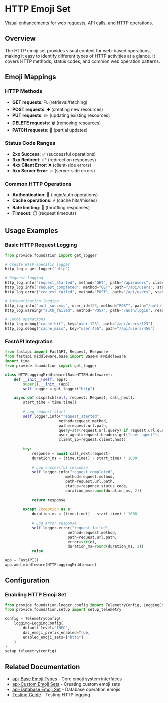 # HTTP Emoji Set

Visual enhancements for web requests, API calls, and HTTP operations.

## Overview

The HTTP emoji set provides visual context for web-based operations, making it easy to identify different types of HTTP activities at a glance. It covers HTTP methods, status codes, and common web operation patterns.

## Emoji Mappings

### HTTP Methods
- **GET requests**: 🔍 (retrieval/fetching)
- **POST requests**: ➕ (creating new resources)  
- **PUT requests**: ✏️ (updating existing resources)
- **DELETE requests**: 🗑️ (removing resources)
- **PATCH requests**: 🔧 (partial updates)

### Status Code Ranges
- **2xx Success**: ✅ (successful operations)
- **3xx Redirect**: ↩️ (redirection responses)
- **4xx Client Error**: ❌ (client-side errors)
- **5xx Server Error**: 💥 (server-side errors)

### Common HTTP Operations
- **Authentication**: 🔐 (login/auth operations)
- **Cache operations**: ⚡ (cache hits/misses)
- **Rate limiting**: 🚦 (throttling responses)
- **Timeout**: ⏱️ (request timeouts)

## Usage Examples

### Basic HTTP Request Logging

```python
from provide.foundation import get_logger

# Create HTTP-specific logger
http_log = get_logger("http")

# Request logging
http_log.info("request_started", method="GET", path="/api/users", client_ip="192.168.1.10")
http_log.info("request_completed", method="GET", path="/api/users", status=200, duration_ms=45)
http_log.error("request_failed", method="POST", path="/api/users", status=400, error="validation failed")

# Authentication logging
http_log.info("auth_success", user_id=123, method="POST", path="/auth/login")
http_log.warning("auth_failed", method="POST", path="/auth/login", reason="invalid_credentials")

# Cache operations
http_log.debug("cache_hit", key="user:123", path="/api/users/123")
http_log.debug("cache_miss", key="user:456", path="/api/users/456")
```

### FastAPI Integration

```python
from fastapi import FastAPI, Request, Response
from fastapi.middleware.base import BaseHTTPMiddleware
import time
from provide.foundation import get_logger

class HTTPLoggingMiddleware(BaseHTTPMiddleware):
    def __init__(self, app):
        super().__init__(app)
        self.logger = get_logger("http")

    async def dispatch(self, request: Request, call_next):
        start_time = time.time()
        
        # Log request start
        self.logger.info("request_started",
                        method=request.method,
                        path=request.url.path,
                        query=str(request.url.query) if request.url.query else None,
                        user_agent=request.headers.get("user-agent"),
                        client_ip=request.client.host)
        
        try:
            response = await call_next(request)
            duration_ms = (time.time() - start_time) * 1000
            
            # Log successful response
            self.logger.info("request_completed",
                           method=request.method,
                           path=request.url.path,
                           status=response.status_code,
                           duration_ms=round(duration_ms, 2))
            
            return response
            
        except Exception as e:
            duration_ms = (time.time() - start_time) * 1000
            
            # Log error response
            self.logger.error("request_failed",
                            method=request.method,
                            path=request.url.path,
                            error=str(e),
                            duration_ms=round(duration_ms, 2))
            raise

app = FastAPI()
app.add_middleware(HTTPLoggingMiddleware)
```

## Configuration

### Enabling HTTP Emoji Set

```python
from provide.foundation.logger.config import TelemetryConfig, LoggingConfig
from provide.foundation.setup import setup_telemetry

config = TelemetryConfig(
    logging=LoggingConfig(
        default_level="INFO",
        das_emoji_prefix_enabled=True,
        enabled_emoji_sets=["http"]
    )
)
setup_telemetry(config)
```

## Related Documentation

- [api-Base Emoji Types](base.md) - Core emoji system interfaces
- [api-Custom Emoji Sets](custom.md) - Creating custom emoji sets  
- [api-Database Emoji Set](database.md) - Database operation emojis
- [Testing Guide](../../guide/testing.md) - Testing HTTP logging